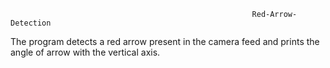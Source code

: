                                                           Red-Arrow-Detection


The program detects a red arrow present in the camera feed and prints the angle of arrow with the vertical axis.
